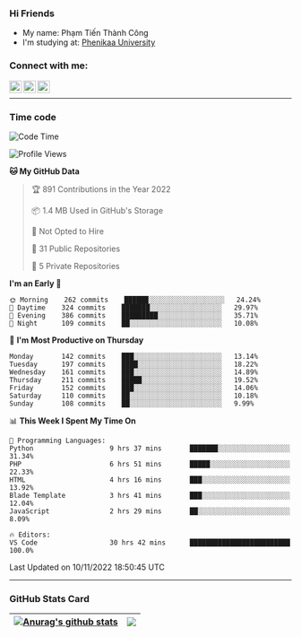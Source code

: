 ### Hi Friends

- My name: Phạm Tiến Thành Công
- I'm studying at: [Phenikaa University]


### Connect with me:
[<img align="left" alt="PhamTienThanhCong | Facebook" width="22px" src="https://upload.wikimedia.org/wikipedia/commons/thumb/1/16/Facebook-icon-1.png/640px-Facebook-icon-1.png" />][facebook]
[<img align="left" alt="PhamTienThanhCong | Zalo" width="22px" src="https://www.anphatpc.com.vn/template/anphat_2020v2/images/icon-zalo.jpg" />][zalo]
[<img align="left" alt="PhamTienThanhCong | LinkedIn" width="22px" src="https://cdn3.iconfinder.com/data/icons/inficons/512/linkedin.png" />][linkedin]

<br />

---

### Time code

<!--START_SECTION:waka-->
![Code Time](http://img.shields.io/badge/Code%20Time-697%20hrs%2027%20mins-blue)

![Profile Views](http://img.shields.io/badge/Profile%20Views-32-blue)

**🐱 My GitHub Data** 

> 🏆 891 Contributions in the Year 2022
 > 
> 📦 1.4 MB Used in GitHub's Storage 
 > 
> 🚫 Not Opted to Hire
 > 
> 📜 31 Public Repositories 
 > 
> 🔑 5 Private Repositories  
 > 
**I'm an Early 🐤** 

```text
🌞 Morning    262 commits    ██████░░░░░░░░░░░░░░░░░░░   24.24% 
🌆 Daytime    324 commits    ███████░░░░░░░░░░░░░░░░░░   29.97% 
🌃 Evening    386 commits    █████████░░░░░░░░░░░░░░░░   35.71% 
🌙 Night      109 commits    ██░░░░░░░░░░░░░░░░░░░░░░░   10.08%

```
📅 **I'm Most Productive on Thursday** 

```text
Monday       142 commits    ███░░░░░░░░░░░░░░░░░░░░░░   13.14% 
Tuesday      197 commits    ████░░░░░░░░░░░░░░░░░░░░░   18.22% 
Wednesday    161 commits    ███░░░░░░░░░░░░░░░░░░░░░░   14.89% 
Thursday     211 commits    █████░░░░░░░░░░░░░░░░░░░░   19.52% 
Friday       152 commits    ███░░░░░░░░░░░░░░░░░░░░░░   14.06% 
Saturday     110 commits    ██░░░░░░░░░░░░░░░░░░░░░░░   10.18% 
Sunday       108 commits    ██░░░░░░░░░░░░░░░░░░░░░░░   9.99%

```


📊 **This Week I Spent My Time On** 

```text
💬 Programming Languages: 
Python                   9 hrs 37 mins       ███████░░░░░░░░░░░░░░░░░░   31.34% 
PHP                      6 hrs 51 mins       █████░░░░░░░░░░░░░░░░░░░░   22.33% 
HTML                     4 hrs 16 mins       ███░░░░░░░░░░░░░░░░░░░░░░   13.92% 
Blade Template           3 hrs 41 mins       ███░░░░░░░░░░░░░░░░░░░░░░   12.04% 
JavaScript               2 hrs 29 mins       ██░░░░░░░░░░░░░░░░░░░░░░░   8.09%

🔥 Editors: 
VS Code                  30 hrs 42 mins      █████████████████████████   100.0%

```


 Last Updated on 10/11/2022 18:50:45 UTC
<!--END_SECTION:waka-->

---

### GitHub Stats Card

| <a href="https://github.com/phamtienthanhcong"><img align="center" src="https://github-readme-stats.vercel.app/api?username=PhamTienThanhCong&show_icons=true&include_all_commits=true&theme=buefy&hide_border=true&theme=ocean_dark" alt="Anurag's github stats" /></a> | <a href="https://github.com/phamtienthanhcong"><img align="center" src="https://github-readme-stats.vercel.app/api/top-langs/?username=PhamTienThanhCong&layout=compact&theme=buefy&hide_border=true&theme=ocean_dark" /></a> |
| ------------- | ------------- |

[Phenikaa University]: https://phenikaa-uni.edu.vn/vi
[facebook]: https://www.facebook.com/phamtienthanhcong
[linkedin]: https://linkedin.com/in/phamtienthanhcong
[zalo]: https://zalo.me/0396396332
[tiktok]: https://www.tiktok.com/@phamtienthanhcong
[web]: https://github.com/PhamTienThanhCong/web_dev
[min project]: https://github.com/PhamTienThanhCong/Project-Of-Web
[c and cpp]: https://github.com/PhamTienThanhCong/Code_C_and_Cpro
[python]: https://github.com/PhamTienThanhCong/Python_beginer
